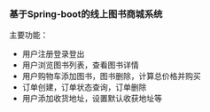 ### 基于Spring-boot的线上图书商城系统

主要功能：
- 用户注册登录登出
- 用户浏览图书列表，查看图书详情
- 用户购物车添加图书，图书删除，计算总价格并购买
- 订单创建，订单状态查询，订单删除
- 用户添加收货地址，设置默认收获地址等
